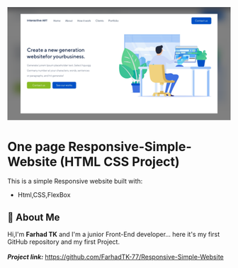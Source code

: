 ![Watch Now](./images/Design.png)
# One page Responsive-Simple-Website (HTML CSS Project)
This is a simple Responsive website built with:
- Html,CSS,FlexBox

## 🚀 About Me
Hi,I'm **Farhad TK** and I'm a junior Front-End developer...
here it's my first GitHub repository and my first Project.
 <br>
 <br>
***Project link:*** https://github.com/FarhadTK-77/Responsive-Simple-Website
